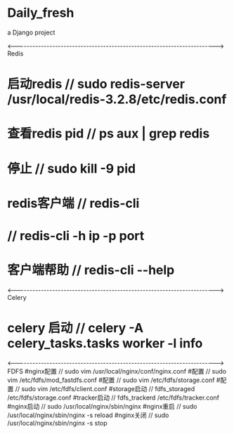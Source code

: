 # Daily_fresh
a Django project

<----------------------------------------------------------------------->
Redis
# 启动redis  // sudo redis-server /usr/local/redis-3.2.8/etc/redis.conf
# 查看redis pid  // ps aux | grep redis
# 停止 // sudo kill -9 pid
# redis客户端 // redis-cli
#             // redis-cli -h ip -p port
# 客户端帮助  // redis-cli --help
<----------------------------------------------------------------------->
Celery
# celery 启动 // celery -A celery_tasks.tasks worker -l info

<----------------------------------------------------------------------->
FDFS
#nginx配置 // sudo vim /usr/local/nginx/conf/nginx.conf
#配置 // sudo vim /etc/fdfs/mod_fastdfs.conf
#配置 // sudo vim /etc/fdfs/storage.conf
#配置 // sudo vim /etc/fdfs/client.conf
#storage启动 // fdfs_storaged /etc/fdfs/storage.conf
#tracker启动 // fdfs_trackerd /etc/fdfs/tracker.conf
#nginx启动 // sudo /usr/local/nginx/sbin/nginx
#nginx重启 // sudo /usr/local/nginx/sbin/nginx -s reload
#nginx关闭 // sudo /usr/local/nginx/sbin/nginx -s stop
